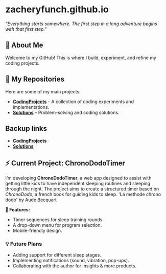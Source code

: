 # zacheryfunch.github.io
_"Everything starts somewhere. The first step in a long adventure begins with that first step."_

## 🚀 About Me
Welcome to my GitHub! This is where I build, experiment, and refine my coding projects.

## 📂 My Repositories
Here are some of my main projects:
- **[CodingProjects](https://github.com/zacheryfunch/CodingPractice/blob/main/README.md)** – A collection of coding experiments and implementations.
- **[Solutions](https://github.com/zacheryfunch/Solutions/blob/main/README.md)** – Problem-solving and coding solutions.
## Backup links
- **[CodingProjects](https://github.com/zacheryfunch/CodingProjects/)**
- **[Solutions](https://github.com/zacheryfunch/Solutions/)** 
## ⚡ Current Project: ChronoDodoTimer
I’m developing **ChronoDodoTimer**, a web app designed to assist with getting little kids to have independent sleeping routines and sleeping through the night. The project aims to create a structured timer based on *ChronoDodo*, a french book for guiding kids to sleep.  'La methode chrono dodo' by Aude Becquart

   **🌟 Features:**
- Timer sequences for sleep training rounds.
- A drop-down menu for program selection.
- Mobile-friendly design.


### 💡 Future Plans
- Adding support for different sleep stages.
- Implementing notifications (sound, vibration, pop-ups).
- Collaborating with the author for insights & more products.


